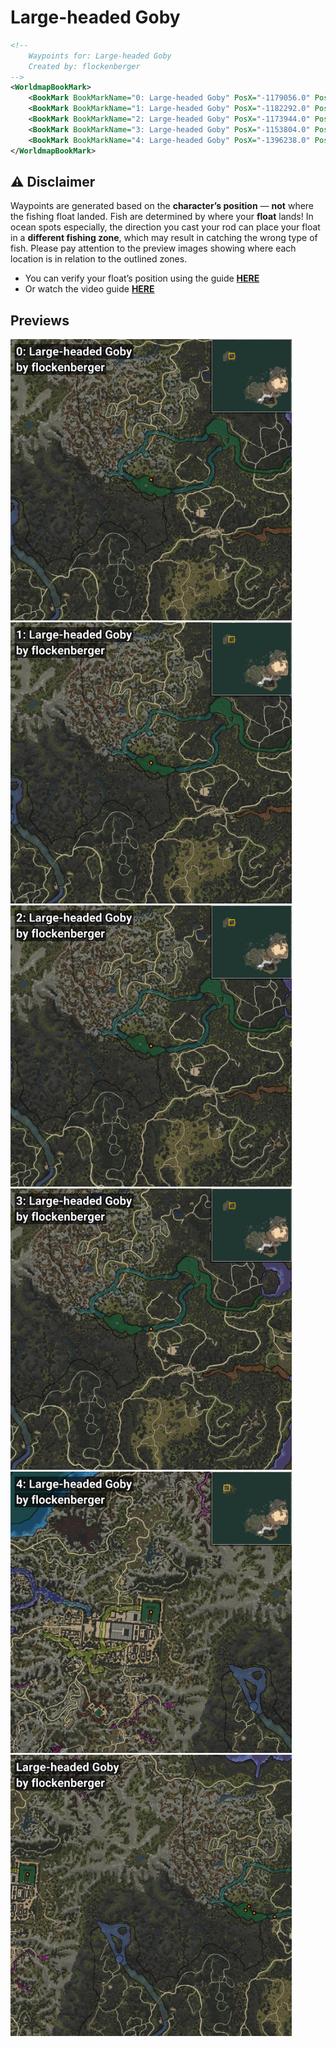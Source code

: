 # Large-headed Goby
```xml
<!--
    Waypoints for: Large-headed Goby
    Created by: flockenberger
-->
<WorldmapBookMark>
    <BookMark BookMarkName="0: Large-headed Goby" PosX="-1179056.0" PosY="23065.0" PosZ="1319430.0" />
    <BookMark BookMarkName="1: Large-headed Goby" PosX="-1182292.0" PosY="23103.0" PosZ="1315497.0" />
    <BookMark BookMarkName="2: Large-headed Goby" PosX="-1173944.0" PosY="22989.0" PosZ="1312655.0" />
    <BookMark BookMarkName="3: Large-headed Goby" PosX="-1153804.0" PosY="18079.0" PosZ="1309179.0" />
    <BookMark BookMarkName="4: Large-headed Goby" PosX="-1396238.0" PosY="12882.829" PosZ="1350665.0" />
</WorldmapBookMark>
```

## ⚠️ Disclaimer
Waypoints are generated based on the __**character’s position**__ — __not__ where the fishing float landed.
Fish are determined by where your **float** lands!
In ocean spots especially, the direction you cast your rod can place your float in a **different fishing zone**, which may result in catching the wrong type of fish.
Please pay attention to the preview images showing where each location is in relation to the outlined zones.

- You can verify your float’s position using the guide [**HERE**](https://flockenberger.github.io/bdo-fish-position/)
- Or watch the video guide [**HERE**](https://youtu.be/t-VXcRoNojk)

## Previews
<img src="./Large-headed Goby_0_Preview.webp" width="450"/> <img src="./Large-headed Goby_1_Preview.webp" width="450"/> <img src="./Large-headed Goby_2_Preview.webp" width="450"/> <img src="./Large-headed Goby_3_Preview.webp" width="450"/> <img src="./Large-headed Goby_4_Preview.webp" width="450"/> <img src="./Large-headed Goby_Preview.webp" width="450"/> 
